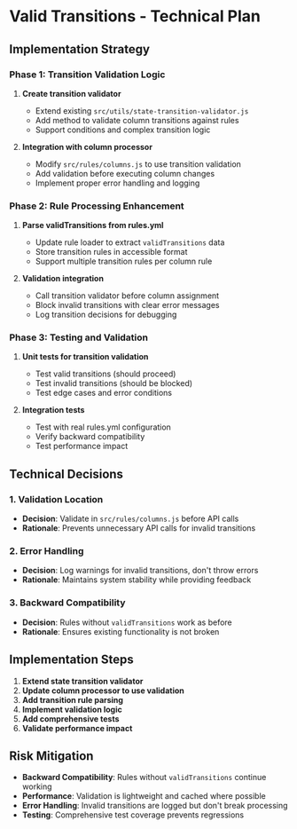 # Valid Transitions - Technical Plan

## Implementation Strategy

### Phase 1: Transition Validation Logic
1. **Create transition validator**
   - Extend existing `src/utils/state-transition-validator.js`
   - Add method to validate column transitions against rules
   - Support conditions and complex transition logic

2. **Integration with column processor**
   - Modify `src/rules/columns.js` to use transition validation
   - Add validation before executing column changes
   - Implement proper error handling and logging

### Phase 2: Rule Processing Enhancement
1. **Parse validTransitions from rules.yml**
   - Update rule loader to extract `validTransitions` data
   - Store transition rules in accessible format
   - Support multiple transition rules per column rule

2. **Validation integration**
   - Call transition validator before column assignment
   - Block invalid transitions with clear error messages
   - Log transition decisions for debugging

### Phase 3: Testing and Validation
1. **Unit tests for transition validation**
   - Test valid transitions (should proceed)
   - Test invalid transitions (should be blocked)
   - Test edge cases and error conditions

2. **Integration tests**
   - Test with real rules.yml configuration
   - Verify backward compatibility
   - Test performance impact

## Technical Decisions

### 1. Validation Location
- **Decision**: Validate in `src/rules/columns.js` before API calls
- **Rationale**: Prevents unnecessary API calls for invalid transitions

### 2. Error Handling
- **Decision**: Log warnings for invalid transitions, don't throw errors
- **Rationale**: Maintains system stability while providing feedback

### 3. Backward Compatibility
- **Decision**: Rules without `validTransitions` work as before
- **Rationale**: Ensures existing functionality is not broken

## Implementation Steps

1. **Extend state transition validator**
2. **Update column processor to use validation**
3. **Add transition rule parsing**
4. **Implement validation logic**
5. **Add comprehensive tests**
6. **Validate performance impact**

## Risk Mitigation

- **Backward Compatibility**: Rules without `validTransitions` continue working
- **Performance**: Validation is lightweight and cached where possible
- **Error Handling**: Invalid transitions are logged but don't break processing
- **Testing**: Comprehensive test coverage prevents regressions



